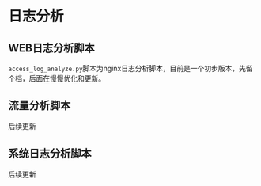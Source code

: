 # 日志分析
## WEB日志分析脚本
`access_log_analyze.py`脚本为nginx日志分析脚本，目前是一个初步版本，先留个档，后面在慢慢优化和更新。

## 流量分析脚本
后续更新
## 系统日志分析脚本
后续更新
